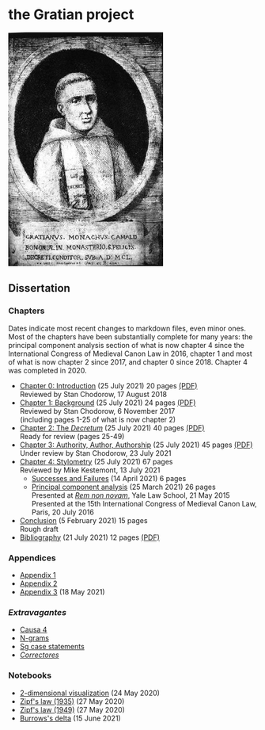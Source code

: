# the Gratian project

![Gratian](img/Gratian.jpg)

## Dissertation

### Chapters

Dates indicate most recent changes to markdown files, even minor
ones. Most of the chapters have been substantially complete for
many years: the principal component analysis section of what is now
chapter 4 since the International Congress of Medieval Canon Law
in 2016, chapter 1 and most of what is now chapter 2 since 2017,
and chapter 0 since 2018. Chapter 4 was completed in 2020.

- [Chapter 0: Introduction](Chapter0/chapter0.markdown) (25 July 2021) 20 pages [(PDF)](Chapter0/chapter0.pdf)\
Reviewed by Stan Chodorow, 17 August 2018
- [Chapter 1: Background](Chapter1/chapter1.markdown) (25 July 2021) 24 pages [(PDF)](Chapter1/chapter1.pdf)\
Reviewed by Stan Chodorow, 6 November 2017\
(including pages 1-25 of what is now chapter 2)
- [Chapter 2: The *Decretum*](Chapter2/chapter2.markdown) (25 July 2021) 40 pages [(PDF)](Chapter2/chapter2.pdf)\
Ready for review (pages 25-49)
- [Chapter 3: Authority, Author, Authorship](Chapter3/chapter3.markdown) (25 July 2021) 45 pages [(PDF)](Chapter3/chapter3.pdf)\
Under review by Stan Chodorow, 23 July 2021
- [Chapter 4: Stylometry](Chapter4/chapter4.markdown) (25 July 2021) 67 pages\
Reviewed by Mike Kestemont, 13 July 2021
  - [Successes and Failures](Chapter4/successes.markdown) (14 April 2021) 6 pages
  - [Principal component analysis](Chapter4/pca.markdown) (25 March 2021) 26 pages\
  Presented at [*Rem non novam*](https://sites.google.com/site/remnonnovam/), Yale Law School, 21 May 2015\
  Presented at the 15th International Congress of Medieval Canon Law, Paris, 20 July 2016
- [Conclusion](Conclusion/conclusion.markdown) (5 February 2021) 15 pages\
Rough draft
- [Bibliography](bib/biblio.markdown) (21 July 2021) 12 pages [(PDF)](bib/biblio.pdf)

### Appendices

- [Appendix 1](Appendix/appendix1.markdown)
- [Appendix 2](Appendix/appendix2.markdown)
- [Appendix 3](Appendix/appendix3.markdown) (18 May 2021)

### *Extravagantes*

- [Causa 4](Extra/causa4.markdown)
- [N-grams](Extra/n-grams.markdown)
- [Sg case statements](Extra/sg.markdown)
- [*Correctores*](Extra/correctores.markdown)

### Notebooks

- [2-dimensional visualization](Notebooks/Burrows/Visualization.ipynb) (24 May 2020)
- [Zipf's law (1935)](Notebooks/Zipf/Zipf35.ipynb) (27 May 2020)
- [Zipf's law (1949)](Notebooks/Zipf/Zipf49.ipynb) (27 May 2020)
- [Burrows's delta](Notebooks/Burrows/Burrows.ipynb) (15 June 2021)
